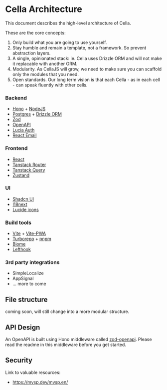 # Cella Architecture
This document describes the high-level architecture of Cella.

These are the core concepts:
 1. Only build what you are going to use yourself.
 2. Stay humble and remain a template, not a framework. So prevent abstraction layers.
 3. A single, opinionated stack: ie. Cella uses Drizzle ORM and will not make it replacable with another ORM.
 4. Modularity. As CellaJS will grow, we need to make sure you can scaffold only the modules that you need.
 5. Open standards. Our long term vision is that each Cella - as in each cell - can speak fluently with other cells. 

### Backend
- [Hono](https://hono.dev) + [NodeJS](https://nodejs.org)
- [Postgres](https://www.postgresql.org) + [Drizzle ORM](https://orm.drizzle.team/)
- [Zod](https://github.com/colinhacks/zod)
- [OpenAPI](https://www.openapis.org)
- [Lucia Auth](https://lucia-auth.com/)
- [React Email](https://react.email/)

### Frontend
- [React](https://reactjs.org)
- [Tanstack Router](https://github.com/tanstack/router)
- [Tanstack Query](https://github.com/tanstack/query)
- [Zustand](https://github.com/pmndrs/zustand)

### UI
- [Shadcn UI](https://ui.shadcn.com)
- [I18next](https://www.i18next.com)
- [Lucide icons](https://lucide.dev)

### Build tools
- [Vite](https://vitejs.dev) + [Vite-PWA](https://github.com/antfu/vite-plugin-pwa)
- [Turborepo](https://turborepo.dev) + [pnpm](https://pnpm.io)
- [Biome](https://biomejs.dev)
- [Lefthook](https://github.com/evilmartians/lefthook)

### 3rd party integrations
- SimpleLocalize
- AppSignal
- ... more to come

## File structure
coming soon, will still change into a more modular structure.

## API Design
An OpenAPI is built using Hono middleware called [zod-openapi](https://github.com/honojs/middleware/tree/main/packages/zod-openapi). Please read the readme in this middleware before you get started.

## Security

Link to valuable resources:
* https://mvsp.dev/mvsp.en/
 